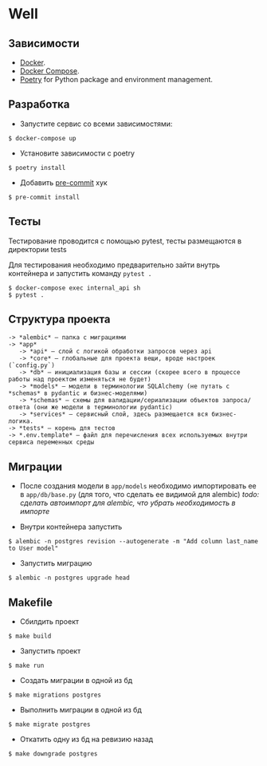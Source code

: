 # Well

## Зависимости

* [Docker](https://www.docker.com/).
* [Docker Compose](https://docs.docker.com/compose/install/).
* [Poetry](https://python-poetry.org/) for Python package and environment management.

## Разработка

* Запустите сервис со всеми зависимостями:

```console
$ docker-compose up
```

* Установите зависимости с poetry

```console
$ poetry install
```

* Добавить [pre-commit](https://github.com/pre-commit/pre-commit) хук
```console
$ pre-commit install
```

## Тесты

Тестирование проводится с помощью pytest, тесты размещаются в директории tests

Для тестирования необходимо предварительно зайти внутрь контейнера и запустить команду `pytest .`

```console
$ docker-compose exec internal_api sh
$ pytest .
```

## Структура проекта

```
-> *alembic* — папка с миграциями
-> *app*
   -> *api* — слой с логикой обработки запросов через api
   -> *core* — глобальные для проекта вещи, вроде настроек (`config.py`)
   -> *db* — инициализация базы и сессии (скорее всего в процессе работы над проектом изменяться не будет)
   -> *models* — модели в терминологии SQLAlchemy (не путать с *schemas* в pydantic и бизнес-моделями)
   -> *schemas* — схемы для валидации/сериализации объектов запроса/ответа (они же модели в терминологии pydantic)
   -> *services* — сервисный слой, здесь размещается вся бизнес-логика.
-> *tests* — корень для тестов
-> *.env.template* — файл для перечисления всех используемых внутри сервиса переменных среды
```

## Миграции

* После создания модели в `app/models` необходимо импортировать ее в `app/db/base.py` (для того, что сделать ее видимой для alembic) *todo: сделать автоимпорт для alembic, что убрать необходимость в импорте*

* Внутри контейнера запустить

```console
$ alembic -n postgres revision --autogenerate -m "Add column last_name to User model"
```

* Запустить миграцию

```console
$ alembic -n postgres upgrade head
```

## Makefile
* Сбилдить проект
```
$ make build
```
* Запустить проект
```
$ make run
```
* Создать миграции в одной из бд
```
$ make migrations postgres
```
* Выполнить миграции в одной из бд
```
$ make migrate postgres
```
* Откатить одну из бд на ревизию назад
```
$ make downgrade postgres
```
